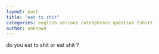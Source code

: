 ```yaml
---
layout: post
title: "eat to shit"
categories: english serious catchphrase question tshirt
author: unknown
---
```

do you eat to shit or eat shit ?
